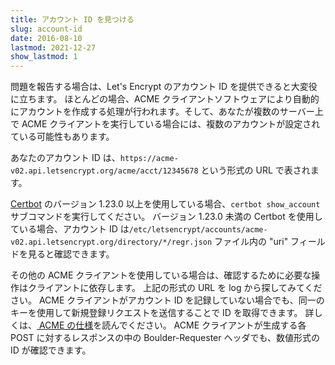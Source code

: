 ```yaml
---
title: アカウント ID を見つける
slug: account-id
date: 2016-08-10
lastmod: 2021-12-27
show_lastmod: 1
---
```



問題を報告する場合は、Let's Encrypt のアカウント ID を提供できると大変役に立ちます。 ほとんどの場合、ACME クライアントソフトウェアにより自動的にアカウントを作成する処理が行われます。そして、あなたが複数のサーバー上で ACME クライアントを実行している場合には、複数のアカウントが設定されている可能性もあります。

あなたのアカウント ID は、`https://acme-v02.api.letsencrypt.org/acme/acct/12345678` という形式の URL で表されます。

[Certbot](https://certbot.eff.org/) のバージョン 1.23.0 以上を使用している場合、`certbot show_account` サブコマンドを実行してください。 バージョン 1.23.0 未満の Certbot を使用している場合、アカウント ID は`/etc/letsencrypt/accounts/acme-v02.api.letsencrypt.org/directory/*/regr.json` ファイル内の "uri" フィールドを見ると確認できます。

その他の ACME クライアントを使用している場合は、確認するために必要な操作はクライアントに依存します。 上記の形式の URL を log から探してみてください。 ACME クライアントがアカウント ID を記録していない場合でも、同一のキーを使用して新規登録リクエストを送信することで ID を取得できます。 詳しくは、[ ACME の仕様](https://tools.ietf.org/html/rfc8555#section-7.3)を読んでください。 ACME クライアントが生成する各 POST に対するレスポンスの中の Boulder-Requester ヘッダでも、数値形式の ID が確認できます。
